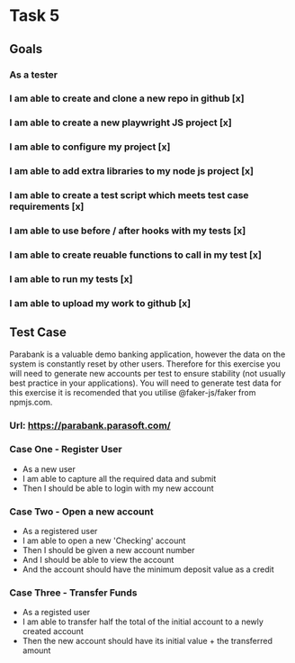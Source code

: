 # Task 5 

## Goals

### As a tester
### I am able to create and clone a new repo in github [x]
### I am able to create a new playwright JS project [x]
### I am able to configure my project [x]
### I am able to add extra libraries to my node js project [x]
### I am able to create a test script which meets test case requirements [x]
### I am able to use before / after hooks with my tests [x]
### I am able to create reuable functions to call in my test [x]
### I am able to run my tests [x]
### I am able to upload my work to github [x]

## Test Case

Parabank is a valuable demo banking application, however the data on the system is constantly reset by other users.
Therefore for this exercise you will need to generate new accounts per test to ensure stability (not usually best practice in your applications).
You will need to generate test data for this exercise it is recomended that you utilise @faker-js/faker from npmjs.com.

### Url: https://parabank.parasoft.com/

### Case One - Register User

* As a new user
* I am able to capture all the required data and submit
* Then I should be able to login with my new account

### Case Two - Open a new account

* As a registered user
* I am able to open a new 'Checking' account
* Then I should be given a new account number
* And I should be able to view the account
* And the account should have the minimum deposit value as a credit

### Case Three - Transfer Funds

* As a registed user
* I am able to transfer half the total of the initial account to a newly created account
* Then the new account should have its initial value + the transferred amount